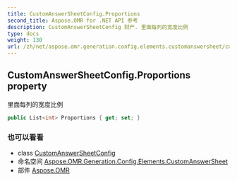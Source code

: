 ```yaml
---
title: CustomAnswerSheetConfig.Proportions
second_title: Aspose.OMR for .NET API 参考
description: CustomAnswerSheetConfig 财产. 里面每列的宽度比例
type: docs
weight: 130
url: /zh/net/aspose.omr.generation.config.elements.customanswersheet/customanswersheetconfig/proportions/
---
```

## CustomAnswerSheetConfig.Proportions property

里面每列的宽度比例

```csharp
public List<int> Proportions { get; set; }
```

### 也可以看看

* class [CustomAnswerSheetConfig](../)
* 命名空间 [Aspose.OMR.Generation.Config.Elements.CustomAnswerSheet](../../customanswersheetconfig/)
* 部件 [Aspose.OMR](../../../)



